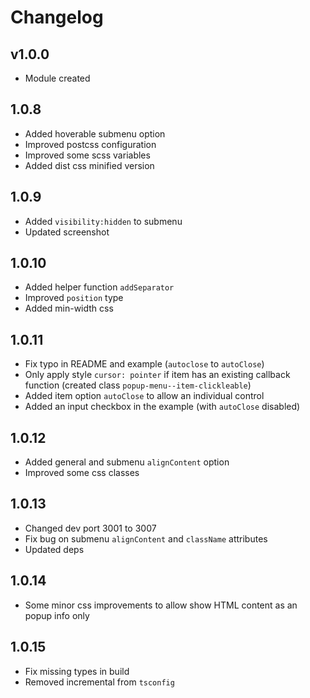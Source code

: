 # Changelog

## v1.0.0
* Module created

## 1.0.8
* Added hoverable submenu option
* Improved postcss configuration
* Improved some scss variables
* Added dist css minified version

## 1.0.9
* Added `visibility:hidden` to submenu
* Updated screenshot

## 1.0.10
* Added helper function `addSeparator`
* Improved `position` type
* Added min-width css

## 1.0.11
* Fix typo in README and example (`autoclose` to `autoClose`)
* Only apply style `cursor: pointer` if item has an existing callback function (created class `popup-menu--item-clickleable`)
* Added item option `autoClose` to allow an individual control 
* Added an input checkbox in the example (with `autoClose` disabled)

## 1.0.12
* Added general and submenu `alignContent` option
* Improved some css classes

## 1.0.13
* Changed dev port 3001 to 3007
* Fix bug on submenu `alignContent` and `className` attributes
* Updated deps

## 1.0.14
* Some minor css improvements to allow show HTML content as an popup info only

## 1.0.15
* Fix missing types in build
* Removed incremental from `tsconfig`